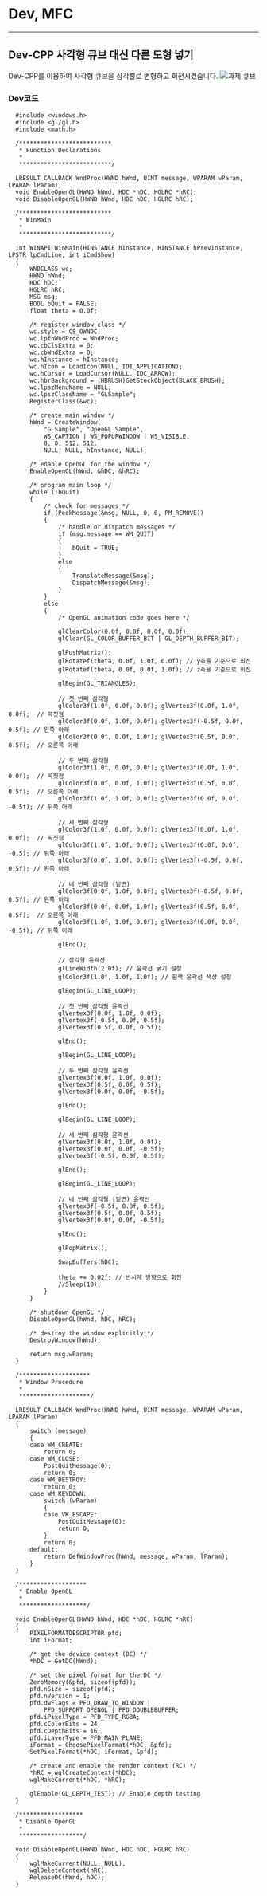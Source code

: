 # Dev, MFC
-------
## Dev-CPP 사각형 큐브 대신 다른 도형 넣기
Dev-CPP를 이용하여 사각형 큐브을 삼각뿔로 변형하고 회전시켰습니다.
![과제 큐브](https://github.com/woojinchoi02/Graphics-dev-mfc/assets/162526228/91d9239c-73ef-4591-b3f6-4f7b086b7a60)













### Dev코드
      #include <windows.h>
      #include <gl/gl.h>
      #include <math.h>
      
      /**************************
       * Function Declarations
       *
       **************************/
      
      LRESULT CALLBACK WndProc(HWND hWnd, UINT message, WPARAM wParam, LPARAM lParam);
      void EnableOpenGL(HWND hWnd, HDC *hDC, HGLRC *hRC);
      void DisableOpenGL(HWND hWnd, HDC hDC, HGLRC hRC);
      
      /**************************
       * WinMain
       *
       **************************/
      
      int WINAPI WinMain(HINSTANCE hInstance, HINSTANCE hPrevInstance, LPSTR lpCmdLine, int iCmdShow)
      {
          WNDCLASS wc;
          HWND hWnd;
          HDC hDC;
          HGLRC hRC;
          MSG msg;
          BOOL bQuit = FALSE;
          float theta = 0.0f;
      
          /* register window class */
          wc.style = CS_OWNDC;
          wc.lpfnWndProc = WndProc;
          wc.cbClsExtra = 0;
          wc.cbWndExtra = 0;
          wc.hInstance = hInstance;
          wc.hIcon = LoadIcon(NULL, IDI_APPLICATION);
          wc.hCursor = LoadCursor(NULL, IDC_ARROW);
          wc.hbrBackground = (HBRUSH)GetStockObject(BLACK_BRUSH);
          wc.lpszMenuName = NULL;
          wc.lpszClassName = "GLSample";
          RegisterClass(&wc);
      
          /* create main window */
          hWnd = CreateWindow(
              "GLSample", "OpenGL Sample",
              WS_CAPTION | WS_POPUPWINDOW | WS_VISIBLE,
              0, 0, 512, 512,
              NULL, NULL, hInstance, NULL);
      
          /* enable OpenGL for the window */
          EnableOpenGL(hWnd, &hDC, &hRC);
      
          /* program main loop */
          while (!bQuit)
          {
              /* check for messages */
              if (PeekMessage(&msg, NULL, 0, 0, PM_REMOVE))
              {
                  /* handle or dispatch messages */
                  if (msg.message == WM_QUIT)
                  {
                      bQuit = TRUE;
                  }
                  else
                  {
                      TranslateMessage(&msg);
                      DispatchMessage(&msg);
                  }
              }
              else
              {
                  /* OpenGL animation code goes here */
      
                  glClearColor(0.0f, 0.0f, 0.0f, 0.0f);
                  glClear(GL_COLOR_BUFFER_BIT | GL_DEPTH_BUFFER_BIT);
      
                  glPushMatrix();
                  glRotatef(theta, 0.0f, 1.0f, 0.0f); // y축을 기준으로 회전
                  glRotatef(theta, 0.0f, 0.0f, 1.0f); // z축을 기준으로 회전
      
                  glBegin(GL_TRIANGLES);
      
                  // 첫 번째 삼각형
                  glColor3f(1.0f, 0.0f, 0.0f); glVertex3f(0.0f, 1.0f, 0.0f);  // 꼭짓점
                  glColor3f(0.0f, 1.0f, 0.0f); glVertex3f(-0.5f, 0.0f, 0.5f); // 왼쪽 아래
                  glColor3f(0.0f, 0.0f, 1.0f); glVertex3f(0.5f, 0.0f, 0.5f);  // 오른쪽 아래
      
                  // 두 번째 삼각형
                  glColor3f(1.0f, 0.0f, 0.0f); glVertex3f(0.0f, 1.0f, 0.0f);  // 꼭짓점
                  glColor3f(0.0f, 0.0f, 1.0f); glVertex3f(0.5f, 0.0f, 0.5f);  // 오른쪽 아래
                  glColor3f(1.0f, 1.0f, 0.0f); glVertex3f(0.0f, 0.0f, -0.5f); // 뒤쪽 아래
      
                  // 세 번째 삼각형
                  glColor3f(1.0f, 0.0f, 0.0f); glVertex3f(0.0f, 1.0f, 0.0f);  // 꼭짓점
                  glColor3f(1.0f, 1.0f, 0.0f); glVertex3f(0.0f, 0.0f, -0.5); // 뒤쪽 아래
                  glColor3f(0.0f, 1.0f, 0.0f); glVertex3f(-0.5f, 0.0f, 0.5f); // 왼쪽 아래
      
                  // 네 번째 삼각형 (밑면)
                  glColor3f(0.0f, 1.0f, 0.0f); glVertex3f(-0.5f, 0.0f, 0.5f); // 왼쪽 아래
                  glColor3f(0.0f, 0.0f, 1.0f); glVertex3f(0.5f, 0.0f, 0.5f);  // 오른쪽 아래
                  glColor3f(1.0f, 1.0f, 0.0f); glVertex3f(0.0f, 0.0f, -0.5f); // 뒤쪽 아래
      
                  glEnd();
      
                  // 삼각형 윤곽선
                  glLineWidth(2.0f); // 윤곽선 굵기 설정
                  glColor3f(1.0f, 1.0f, 1.0f); // 흰색 윤곽선 색상 설정
      
                  glBegin(GL_LINE_LOOP);
      
                  // 첫 번째 삼각형 윤곽선
                  glVertex3f(0.0f, 1.0f, 0.0f);
                  glVertex3f(-0.5f, 0.0f, 0.5f);
                  glVertex3f(0.5f, 0.0f, 0.5f);
      
                  glEnd();
      
                  glBegin(GL_LINE_LOOP);
      
                  // 두 번째 삼각형 윤곽선
                  glVertex3f(0.0f, 1.0f, 0.0f);
                  glVertex3f(0.5f, 0.0f, 0.5f);
                  glVertex3f(0.0f, 0.0f, -0.5f);
      
                  glEnd();
      
                  glBegin(GL_LINE_LOOP);
      
                  // 세 번째 삼각형 윤곽선
                  glVertex3f(0.0f, 1.0f, 0.0f);
                  glVertex3f(0.0f, 0.0f, -0.5f);
                  glVertex3f(-0.5f, 0.0f, 0.5f);
      
                  glEnd();
      
                  glBegin(GL_LINE_LOOP);
      
                  // 네 번째 삼각형 (밑면) 윤곽선
                  glVertex3f(-0.5f, 0.0f, 0.5f);
                  glVertex3f(0.5f, 0.0f, 0.5f);
                  glVertex3f(0.0f, 0.0f, -0.5f);
      
                  glEnd();
      
                  glPopMatrix();
      
                  SwapBuffers(hDC);
      
                  theta += 0.02f; // 반시계 방향으로 회전
                  //Sleep(10);
              }
          }
      
          /* shutdown OpenGL */
          DisableOpenGL(hWnd, hDC, hRC);
      
          /* destroy the window explicitly */
          DestroyWindow(hWnd);
      
          return msg.wParam;
      }
      
      /********************
       * Window Procedure
       *
       ********************/
      
      LRESULT CALLBACK WndProc(HWND hWnd, UINT message, WPARAM wParam, LPARAM lParam)
      {
          switch (message)
          {
          case WM_CREATE:
              return 0;
          case WM_CLOSE:
              PostQuitMessage(0);
              return 0;
          case WM_DESTROY:
              return 0;
          case WM_KEYDOWN:
              switch (wParam)
              {
              case VK_ESCAPE:
                  PostQuitMessage(0);
                  return 0;
              }
              return 0;
          default:
              return DefWindowProc(hWnd, message, wParam, lParam);
          }
      }
      
      /*******************
       * Enable OpenGL
       *
       *******************/
      
      void EnableOpenGL(HWND hWnd, HDC *hDC, HGLRC *hRC)
      {
          PIXELFORMATDESCRIPTOR pfd;
          int iFormat;
      
          /* get the device context (DC) */
          *hDC = GetDC(hWnd);
      
          /* set the pixel format for the DC */
          ZeroMemory(&pfd, sizeof(pfd));
          pfd.nSize = sizeof(pfd);
          pfd.nVersion = 1;
          pfd.dwFlags = PFD_DRAW_TO_WINDOW |
              PFD_SUPPORT_OPENGL | PFD_DOUBLEBUFFER;
          pfd.iPixelType = PFD_TYPE_RGBA;
          pfd.cColorBits = 24;
          pfd.cDepthBits = 16;
          pfd.iLayerType = PFD_MAIN_PLANE;
          iFormat = ChoosePixelFormat(*hDC, &pfd);
          SetPixelFormat(*hDC, iFormat, &pfd);
      
          /* create and enable the render context (RC) */
          *hRC = wglCreateContext(*hDC);
          wglMakeCurrent(*hDC, *hRC);
      
          glEnable(GL_DEPTH_TEST); // Enable depth testing
      }
      
      /******************
       * Disable OpenGL
       *
       ******************/
      
      void DisableOpenGL(HWND hWnd, HDC hDC, HGLRC hRC)
      {
          wglMakeCurrent(NULL, NULL);
          wglDeleteContext(hRC);
          ReleaseDC(hWnd, hDC);
      }


